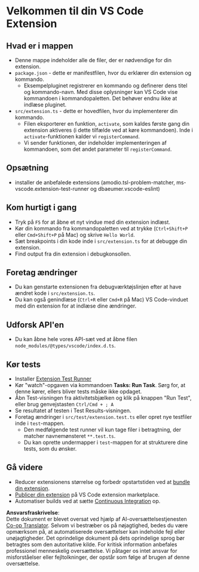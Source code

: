 <!--
CO_OP_TRANSLATOR_METADATA:
{
  "original_hash": "eae2c0ea18160a3e7a63ace7b53897d7",
  "translation_date": "2025-07-16T16:44:00+00:00",
  "source_file": "code/07.Lab/01/AIPC/extensions/phi3ext/vsc-extension-quickstart.md",
  "language_code": "da"
}
-->
# Velkommen til din VS Code Extension

## Hvad er i mappen

* Denne mappe indeholder alle de filer, der er nødvendige for din extension.
* `package.json` - dette er manifestfilen, hvor du erklærer din extension og kommando.
  * Eksempelpluginet registrerer en kommando og definerer dens titel og kommando-navn. Med disse oplysninger kan VS Code vise kommandoen i kommandopaletten. Det behøver endnu ikke at indlæse pluginet.
* `src/extension.ts` - dette er hovedfilen, hvor du implementerer din kommando.
  * Filen eksporterer en funktion, `activate`, som kaldes første gang din extension aktiveres (i dette tilfælde ved at køre kommandoen). Inde i `activate`-funktionen kalder vi `registerCommand`.
  * Vi sender funktionen, der indeholder implementeringen af kommandoen, som det andet parameter til `registerCommand`.

## Opsætning

* installer de anbefalede extensions (amodio.tsl-problem-matcher, ms-vscode.extension-test-runner og dbaeumer.vscode-eslint)

## Kom hurtigt i gang

* Tryk på `F5` for at åbne et nyt vindue med din extension indlæst.
* Kør din kommando fra kommandopaletten ved at trykke (`Ctrl+Shift+P` eller `Cmd+Shift+P` på Mac) og skrive `Hello World`.
* Sæt breakpoints i din kode inde i `src/extension.ts` for at debugge din extension.
* Find output fra din extension i debugkonsollen.

## Foretag ændringer

* Du kan genstarte extensionen fra debugværktøjslinjen efter at have ændret kode i `src/extension.ts`.
* Du kan også genindlæse (`Ctrl+R` eller `Cmd+R` på Mac) VS Code-vinduet med din extension for at indlæse dine ændringer.

## Udforsk API'en

* Du kan åbne hele vores API-sæt ved at åbne filen `node_modules/@types/vscode/index.d.ts`.

## Kør tests

* Installer [Extension Test Runner](https://marketplace.visualstudio.com/items?itemName=ms-vscode.extension-test-runner)
* Kør "watch"-opgaven via kommandoen **Tasks: Run Task**. Sørg for, at denne kører, ellers bliver tests måske ikke opdaget.
* Åbn Test-visningen fra aktivitetsbjælken og klik på knappen "Run Test", eller brug genvejstasten `Ctrl/Cmd + ; A`
* Se resultatet af testen i Test Results-visningen.
* Foretag ændringer i `src/test/extension.test.ts` eller opret nye testfiler inde i `test`-mappen.
  * Den medfølgende test runner vil kun tage filer i betragtning, der matcher navnemønsteret `**.test.ts`.
  * Du kan oprette undermapper i `test`-mappen for at strukturere dine tests, som du ønsker.

## Gå videre

* Reducer extensionens størrelse og forbedr opstartstiden ved at [bundle din extension](https://code.visualstudio.com/api/working-with-extensions/bundling-extension?WT.mc_id=aiml-137032-kinfeylo).
* [Publicer din extension](https://code.visualstudio.com/api/working-with-extensions/publishing-extension?WT.mc_id=aiml-137032-kinfeylo) på VS Code extension marketplace.
* Automatiser builds ved at sætte [Continuous Integration](https://code.visualstudio.com/api/working-with-extensions/continuous-integration?WT.mc_id=aiml-137032-kinfeylo) op.

**Ansvarsfraskrivelse**:  
Dette dokument er blevet oversat ved hjælp af AI-oversættelsestjenesten [Co-op Translator](https://github.com/Azure/co-op-translator). Selvom vi bestræber os på nøjagtighed, bedes du være opmærksom på, at automatiserede oversættelser kan indeholde fejl eller unøjagtigheder. Det oprindelige dokument på dets oprindelige sprog bør betragtes som den autoritative kilde. For kritisk information anbefales professionel menneskelig oversættelse. Vi påtager os intet ansvar for misforståelser eller fejltolkninger, der opstår som følge af brugen af denne oversættelse.